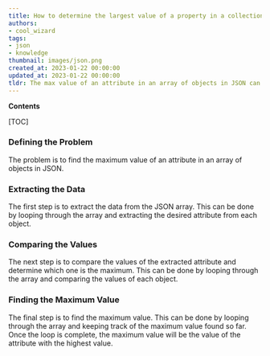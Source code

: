 ```yaml
---
title: How to determine the largest value of a property in a collection of objects in JSON?
authors:
- cool_wizard
tags:
- json
- knowledge
thumbnail: images/json.png
created_at: 2023-01-22 00:00:00
updated_at: 2023-01-22 00:00:00
tldr: The max value of an attribute in an array of objects in JSON can be found using the `Math.max()` method.
---
```


**Contents**

[TOC]

### Defining the Problem

The problem is to find the maximum value of an attribute in an array of objects in JSON.

### Extracting the Data

The first step is to extract the data from the JSON array. This can be done by looping through the array and extracting the desired attribute from each object. 

### Comparing the Values

The next step is to compare the values of the extracted attribute and determine which one is the maximum. This can be done by looping through the array and comparing the values of each object. 

### Finding the Maximum Value

The final step is to find the maximum value. This can be done by looping through the array and keeping track of the maximum value found so far. Once the loop is complete, the maximum value will be the value of the attribute with the highest value.
